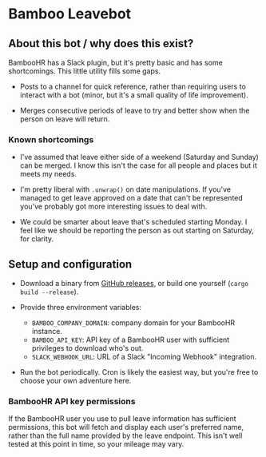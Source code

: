 # Bamboo Leavebot

## About this bot / why does this exist?

BambooHR has a Slack plugin, but it's pretty basic and has some shortcomings. This little utility fills some gaps.

- Posts to a channel for quick reference, rather than requiring users to interact with a bot (minor, but it's a small quality of life improvement).

- Merges consecutive periods of leave to try and better show when the person on leave will return.

### Known shortcomings

- I've assumed that leave either side of a weekend (Saturday and Sunday) can be merged. I know this isn't the case for all people and places but it meets my needs.

- I'm pretty liberal with `.unwrap()` on date manipulations. If you've managed to get leave approved on a date that can't be represented you've probably got more interesting issues to deal with.

- We could be smarter about leave that's scheduled starting Monday. I feel like we should be reporting the person as out starting on Saturday, for clarity.

## Setup and configuration

- Download a binary from [GitHub releases](https://github.com/mdmoss/bamboo-leave-to-slack/releases), or build one yourself (`cargo build --release`).

- Provide three environment variables:
    - `BAMBOO_COMPANY_DOMAIN`: company domain for your BambooHR instance.
    - `BAMBOO_API_KEY`: API key of a BambooHR user with sufficient privileges to download who's out.
    - `SLACK_WEBHOOK_URL`: URL of a Slack "Incoming Webhook" integration.

- Run the bot periodically. Cron is likely the easiest way, but you're free to choose your own adventure here.

### BambooHR API key permissions

If the BambooHR user you use to pull leave information has sufficient permissions, this bot will fetch and display each user's preferred name, rather than the full name provided by the leave endpoint. This isn't well tested at this point in time, so your mileage may vary.
